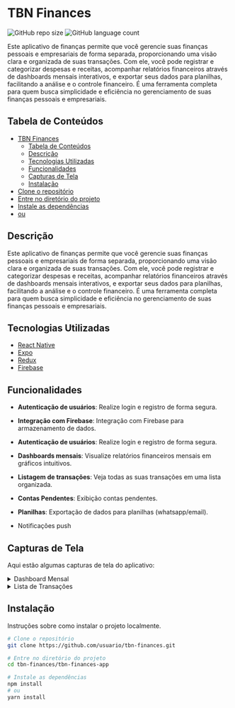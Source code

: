# TBN Finances

![GitHub repo size](https://img.shields.io/github/repo-size/AllanGaiteiro/tbn-finances?style=for-the-badge)
![GitHub language count](https://img.shields.io/github/languages/count/AllanGaiteiro/tbn-finances?style=for-the-badge)

Este aplicativo de finanças permite que você gerencie suas finanças pessoais e empresariais de forma separada, proporcionando uma visão clara e organizada de suas transações. Com ele, você pode registrar e categorizar despesas e receitas, acompanhar relatórios financeiros através de dashboards mensais interativos, e exportar seus dados para planilhas, facilitando a análise e o controle financeiro. É uma ferramenta completa para quem busca simplicidade e eficiência no gerenciamento de suas finanças pessoais e empresariais.

## Tabela de Conteúdos

- [TBN Finances](#tbn-finances)
  - [Tabela de Conteúdos](#tabela-de-conteúdos)
  - [Descrição](#descrição)
  - [Tecnologias Utilizadas](#tecnologias-utilizadas)
  - [Funcionalidades](#funcionalidades)
  - [Capturas de Tela](#capturas-de-tela)
  - [Instalação](#instalação)
- [Clone o repositório](#clone-o-repositório)
- [Entre no diretório do projeto](#entre-no-diretório-do-projeto)
- [Instale as dependências](#instale-as-dependências)
- [ou](#ou)

## Descrição

Este aplicativo de finanças permite que você gerencie suas finanças pessoais e empresariais de forma separada, proporcionando uma visão clara e organizada de suas transações. Com ele, você pode registrar e categorizar despesas e receitas, acompanhar relatórios financeiros através de dashboards mensais interativos, e exportar seus dados para planilhas, facilitando a análise e o controle financeiro. É uma ferramenta completa para quem busca simplicidade e eficiência no gerenciamento de suas finanças pessoais e empresariais.

## Tecnologias Utilizadas

- [React Native](https://reactnative.dev/)
- [Expo](https://expo.dev/)
- [Redux](https://redux.js.org/)
- [Firebase](https://firebase.google.com/)

## Funcionalidades

- **Autenticação de usuários**: Realize login e registro de forma segura.
- **Integração com Firebase**: Integração com Firebase para armazenamento de dados.
- **Autenticação de usuários**: Realize login e registro de forma segura.

- **Dashboards mensais**: Visualize relatórios financeiros mensais em gráficos intuitivos.

- **Listagem de transações**: Veja todas as suas transações em uma lista organizada.

- **Contas Pendentes**: Exibição contas pendentes.

- **Planilhas**: Exportação de dados para planilhas (whatsapp/email).

- Notificações push


## Capturas de Tela

Aqui estão algumas capturas de tela do aplicativo:

<details>
<summary>Dashboard Mensal</summary>
  
<img style="border-radius: 20px; border: 1px solid #ccc;" src="Imagem do WhatsApp de 2024-08-24 à(s) 04.36.09_4fd2d308.jpg" alt="imagem do dashboard de mês" width="250"/>

</details>

<details>
<summary>Lista de Transações</summary>

<img style="border-radius: 20px; border: 1px solid #ccc;" src="Imagem do WhatsApp de 2024-08-24 à(s) 04.36.09_6b9d4876.jpg" alt="imagem do dashboard de lista" width="250"/>

</details>


## Instalação

Instruções sobre como instalar o projeto localmente.

```bash
# Clone o repositório
git clone https://github.com/usuario/tbn-finances.git

# Entre no diretório do projeto
cd tbn-finances/tbn-finances-app

# Instale as dependências
npm install
# ou
yarn install
